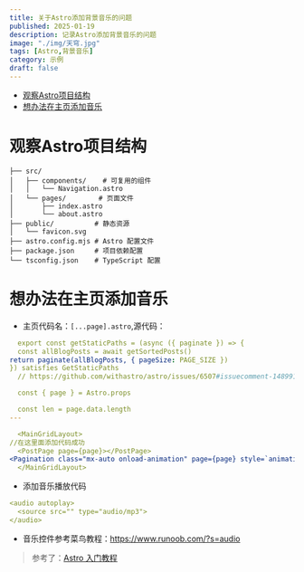 ```yaml
---
title: 关于Astro添加背景音乐的问题
published: 2025-01-19
description: 记录Astro添加背景音乐的问题
image: "./img/天穹.jpg"
tags: [Astro,背景音乐]
category: 示例
draft: false
---
```


<!-- TOC -->
* [观察Astro项目结构](#观察astro项目结构)
* [想办法在主页添加音乐](#想办法在主页添加音乐)
<!-- TOC -->

# 观察Astro项目结构
```
├── src/
│   ├── components/    # 可复用的组件
│   │   └── Navigation.astro
│   └── pages/        # 页面文件
│       ├── index.astro
│       └── about.astro
├── public/          # 静态资源
│   └── favicon.svg
├── astro.config.mjs # Astro 配置文件
├── package.json     # 项目依赖配置
└── tsconfig.json    # TypeScript 配置

```

# 想办法在主页添加音乐
- 主页代码名：`[...page].astro`,源代码：
```yaml
  export const getStaticPaths = (async ({ paginate }) => {
  const allBlogPosts = await getSortedPosts()
return paginate(allBlogPosts, { pageSize: PAGE_SIZE })
}) satisfies GetStaticPaths
  // https://github.com/withastro/astro/issues/6507#issuecomment-1489916992

  const { page } = Astro.props

  const len = page.data.length
---

  <MainGridLayout>
//在这里面添加代码成功
  <PostPage page={page}></PostPage>
<Pagination class="mx-auto onload-animation" page={page} style=`animation-delay: calc(var(--content-delay) + ${(len)*50}ms)`></Pagination>
  </MainGridLayout>
```
- 添加音乐播放代码
```yaml
<audio autoplay>
  <source src="" type="audio/mp3">
</audio>
```
- 音乐控件参考菜鸟教程：https://www.runoob.com/?s=audio
> 参考了：[Astro 入门教程](https://juejin.cn/post/7445956009564700726)

